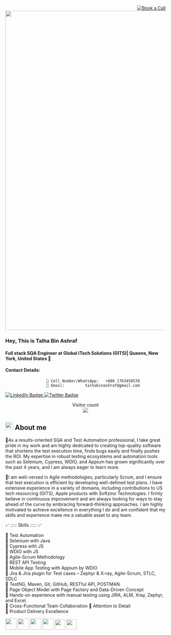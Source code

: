 <div id="Book a Call" align="right">
  <a href="https://calendly.com/talhabinashraf/30min">
    <img src="https://img.shields.io/badge/BooK A Call! -red?style=for-the-badge&logo=Book a Call&logoColor=White" alt= "Book a Call"/> 
  </a>  
 </div>

<!-- <a href="https://calendly.com/talhabinashraf/30min"><button> Book a Call !</button></a>
-->
 <div id="header" align="center">
  <img src="https://media.licdn.com/dms/image/C4E16AQEpXpaXNUxriQ/profile-displaybackgroundimage-shrink_350_1400/0/1652303021863?e=1724284800&v=beta&t=sFRDkyWdol6899h8qxY6Ghx2liD64hfWyWumwrrqZWA" width="1000"/>
</div>


### Hey, This is Talha Bin Ashraf  
#### Full stack SQA Engineer at Global iTech Solutions (GITS)| Queens, New York, United States 🤵
#### Contact Details: 
                      📲 Cell Number/WhatsApp:   +880 1763450570  
                      📨 Email:         talhabinashraf@gmail.com
             
  <a href="https://www.linkedin.com/in/talha-sqa-engineer/">
    <img src="https://img.shields.io/badge/LinkedIn-blue?style=for-the-badge&logo=linkedin&logoColor=white" alt="LinkedIn Badge"/> 
     </a>  
  <a href="https://twitter.com/talhabinashraf">
    <img src="https://img.shields.io/badge/Twitter-blue?style=for-the-badge&logo=linkedin&logoColor=white" alt="Twitter Badge"/> 
     </a>    
 </br>
   <p align="center"> 
  Visitor count<br>
  <img src="https://profile-counter.glitch.me/TalhaBinAshraf1/count.svg" />
  </p>
<!-- ![Profile Views](https://komarev.com/ghpvc/?username=TalhaBinAshraf1)
  <a href="https://github.com/TalhaBinAshraf1">
  <img src="https://gpvc.arturio.dev/TalhaBinAshraf1" alt="Profile views" style="width: 220px; height: 22px;">
</a> -->

 
## <picture><img src = "https://user-images.githubusercontent.com/47713668/124180781-52ad2b80-dad2-11eb-9abd-9e0f8d6bb6dd.gif" width = 25px></picture>  **About me**
🔹As a results-oriented SQA and Test Automation professional, I take great pride in my work and am highly dedicated to creating top-quality software that shortens the test execution time, finds bugs easily and finally pushes the ROI.  My expertise in robust testing ecosystems and automation tools such as Selenium, Cypress, WDIO, and Appium has grown significantly over the past 4 years, and I am always eager to learn more.

🔹I am well-versed in Agile methodologies, particularly Scrum, and I ensure that test execution is efficient by developing well-defined test plans. I have extensive experience in a variety of domains, including contributions to US tech resourcing (GITS), Apple products with Softzino Technologies. I firmly believe in continuous improvement and am always looking for ways to stay ahead of the curve by embracing forward-thinking approaches. I am highly motivated to achieve excellence in everything I do and am confident that my skills and experience make me a valuable asset to any team.

 ✅ ::::: Skills ::::: ✅ 

🔹  Test Automation</br>
🔹  Selenium with Java</br>
🔹  Cypress with JS</br>
🔹  WDIO with JS</br>
🔹  Agile-Scrum Methodology</br>
🔹  REST API Testing</br>
🔹  Mobile App Testing with Appium by WDIO </br>
🔹  Jira & Jira plugin for Test cases – Zephyr & X-ray, Agile-Scrum, STLC, SDLC</br>
🔹  TestNG, Maven, Git, GitHub, RESTful API, POSTMAN.</br>
🔹  Page Object Model with Page Factory and Data-Driven Concept</br>
🔹  Hands-on experience with manual testing using JIRA, ALM, Xray, Zephyr, and Excel.</br>
🔹  Cross-Functional Team Collaboration
🔹  Attention to Detail</br>
🔹  Product Delivery Excellence</br>


<!-- 
[<img src="https://icon.vimalverma.in/img?tool=linkedin&acol=gold" width="30px">](https://www.linkedin.com/in/talha-bin-ashraf-sqa/)
[<img src="https://icon.vimalverma.in/img?tool=twitter&acol=gold" width="30px">](https://twitter.com/talhabinashraf)
-->

<img src="https://icon.vimalverma.in/img?tool=selenium&acol=gold" width="35px"> <img src="https://icon.vimalverma.in/img?tool=jb_IJ_IDEA&acol=gold" width="35px">
<img src="https://icon.vimalverma.in/img?tool=java&acol=gold" width="35px"> <img src="https://icon.vimalverma.in/img?tool=javascript&acol=gold" width="35px">
<img src="https://icon.vimalverma.in/img?tool=git&bgc=null&acol=gold" width="32px">  <img src="https://icon.vimalverma.in/img?tool=github&bgc=null&acol=gold" width="32px">


<!--
![Snake animation](https://github.com/thepiyushmalhotra/thepiyushmalhotra/blob/output/github-contribution-grid-snake.svg)

[<img src='https://cdn.jsdelivr.net/npm/simple-icons@3.0.1/icons/linkedin.svg' alt='linkedin' height='40'>](https://www.linkedin.com/in/talha-bin-ashraf-sqa/)  
 
![GitHub stats](https://github-readme-stats.vercel.app/api?username=TalhaBinAshraf1&show_icons=true)  

![GitHub metrics](https://metrics.lecoq.io/TalhaBinAshraf1)  

![GitHub streak stats](https://github-readme-streak-stats.herokuapp.com/?user=TalhaBinAshraf1) -->
